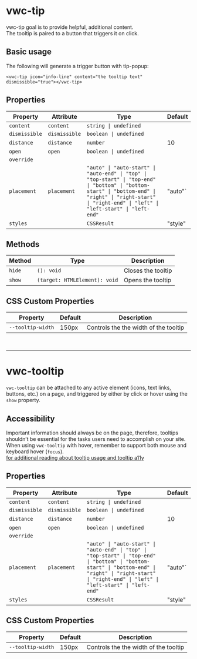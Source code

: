 # vwc-tip
vwc-tip goal is to provide helpful, additional content. </br>
The tooltip is paired to a button that triggers it on click. </br>

## Basic usage
The following will generate a trigger button with tip-popup:
```
<vwc-tip icon="info-line" content="the tooltip text" dismissible="true"></vwc-tip>
```


## Properties

| Property      | Attribute     | Type                                             | Default |
|---------------|---------------|--------------------------------------------------|---------|
| `content`     | `content`     | `string \| undefined`                            |         |
| `dismissible` | `dismissible` | `boolean \| undefined`                           |         |
| `distance`    | `distance`    | `number`                                         | 10      |
| `open`        | `open`        | `boolean \| undefined`                           |         |
| `override`    |               |                                                  |         |
| `placement`   | `placement`   | `"auto" \| "auto-start" \| "auto-end" \| "top" \| "top-start" \| "top-end" \| "bottom" \| "bottom-start" \| "bottom-end" \| "right" \| "right-start" \| "right-end" \| "left" \| "left-start" \| "left-end"` | "auto"`  |
| `styles`      |               | `CSSResult`                                      | "style" |

## Methods

| Method                 | Type                          | Description        |
|------------------------|-------------------------------|--------------------|
| `hide`                 | `(): void`                    | Closes the tooltip |
| `show`                 | `(target: HTMLElement): void` | Opens the tooltip  |

## CSS Custom Properties

| Property                       | Default                                          | Description                                      |
|--------------------------------|--------------------------------------------------|--------------------------------------------------|
| `--tooltip-width` | 150px | Controls the the width of the tooltip  |

<br>
<hr>

# vwc-tooltip
`vwc-tooltip` can be attached to any active element (icons, text links, buttons, etc.) on a page,
and triggered by either by click or hover using the `show` property. </br>

## Accessibility
Important information should always be on the page, therefore, tooltips shouldn’t be essential for the tasks users need to accomplish on your site.</br>
When using `vwc-tooltip` with hover, remember to support both mouse and keyboard hover (`focus`).</br>
[for additional reading about tooltip usage and tooltip a11y](https://www.nngroup.com/articles/tooltip-guidelines/)

## Properties

| Property      | Attribute     | Type                                             | Default |
|---------------|---------------|--------------------------------------------------|---------|
| `content`     | `content`     | `string \| undefined`                            |         |
| `dismissible` | `dismissible` | `boolean \| undefined`                           |         |
| `distance`    | `distance`    | `number`                                         | 10      |
| `open`        | `open`        | `boolean \| undefined`                           |         |
| `override`    |               |                                                  |         |
| `placement`   | `placement`   | `"auto" \| "auto-start" \| "auto-end" \| "top" \| "top-start" \| "top-end" \| "bottom" \| "bottom-start" \| "bottom-end" \| "right" \| "right-start" \| "right-end" \| "left" \| "left-start" \| "left-end"` | "auto"`  |
| `styles`      |               | `CSSResult`                                      | "style" |

## CSS Custom Properties

| Property                       | Default                                          | Description                                      |
|--------------------------------|--------------------------------------------------|--------------------------------------------------|
| `--tooltip-width` | 150px | Controls the the width of the tooltip  |

